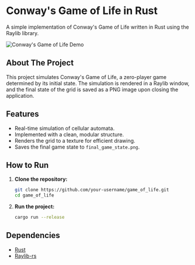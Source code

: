# Conway's Game of Life in Rust

A simple implementation of Conway's Game of Life written in Rust using the Raylib library.

![Conway's Game of Life Demo](game_of_life_demo.gif)

## About The Project

This project simulates Conway's Game of Life, a zero-player game determined by its initial state. The simulation is rendered in a Raylib window, and the final state of the grid is saved as a PNG image upon closing the application.

## Features

- Real-time simulation of cellular automata.
- Implemented with a clean, modular structure.
- Renders the grid to a texture for efficient drawing.
- Saves the final game state to `final_game_state.png`.

## How to Run

1.  **Clone the repository:**
    ```sh
    git clone https://github.com/your-username/game_of_life.git
    cd game_of_life
    ```

2.  **Run the project:**
    ```sh
    cargo run --release
    ```

## Dependencies

- [Rust](https://www.rust-lang.org/)
- [Raylib-rs](https://github.com/deltaphc/raylib-rs)
